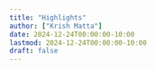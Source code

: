 ```yaml
---
title: "Highlights"
author: ["Krish Matta"]
date: 2024-12-24T00:00:00-10:00
lastmod: 2024-12-24T00:00:00-10:00
draft: false
---
```

